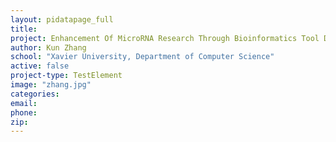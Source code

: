 ```yaml
---
layout: pidatapage_full
title:
project: Enhancement Of MicroRNA Research Through Bioinformatics Tool Development
author: Kun Zhang
school: "Xavier University, Department of Computer Science"
active: false
project-type: TestElement
image: "zhang.jpg"
categories:
email:
phone:
zip:
---
```

